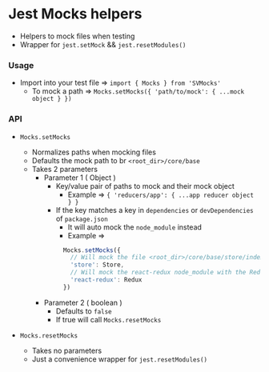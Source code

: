 # Jest Mocks helpers

* Helpers to mock files when testing
* Wrapper for `jest.setMock` && `jest.resetModules()`


### Usage

* Import into your test file => `import { Mocks } from 'SVMocks'`
  * To mock a path => `Mocks.setMocks({ 'path/to/mock': { ...mock object } })`

### API

* `Mocks.setMocks`
  * Normalizes paths when mocking files
  * Defaults the mock path to br `<root_dir>/core/base`
  * Takes 2 parameters
    * Parameter 1 ( Object )
      * Key/value pair of paths to mock and their mock object
        * Example => `{ 'reducers/app': { ...app reducer object } }`
      * If the key matches a key in `dependencies` or `devDependencies` of `package.json`
          * It will auto mock the `node_module` instead
          * Example => 
          ```js
            Mocks.setMocks({
              // Will mock the file <root_dir>/core/base/store/index.js with the Store object
              'store': Store, 
              // Will mock the react-redux node_module with the Redux Object
              'react-redux': Redux 
            })
          ```
    * Parameter 2 ( boolean )
      * Defaults to `false`
      * If true will call `Mocks.resetMocks`
    
* `Mocks.resetMocks`
  * Takes no parameters
  * Just a convenience wrapper for `jest.resetModules()`

